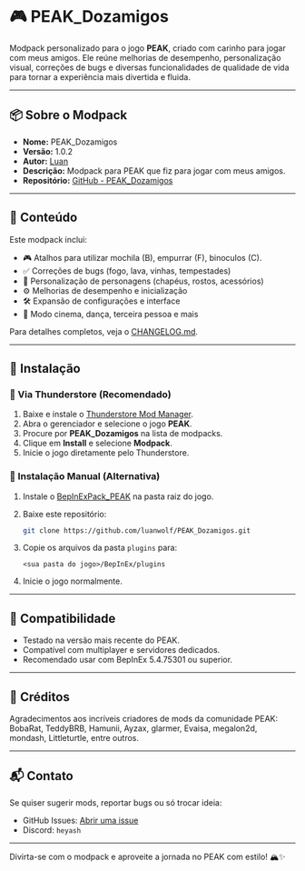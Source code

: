 # 🎮 PEAK_Dozamigos

Modpack personalizado para o jogo **PEAK**, criado com carinho para jogar com meus amigos. Ele reúne melhorias de desempenho, personalização visual, correções de bugs e diversas funcionalidades de qualidade de vida para tornar a experiência mais divertida e fluida.

---

## 📦 Sobre o Modpack

- **Nome:** PEAK_Dozamigos  
- **Versão:** 1.0.2  
- **Autor:** [Luan](https://github.com/luanwolf)  
- **Descrição:** Modpack para PEAK que fiz para jogar com meus amigos.  
- **Repositório:** [GitHub - PEAK_Dozamigos](https://github.com/luanwolf/PEAK_Dozamigos)

---

## 🧩 Conteúdo

Este modpack inclui:

- 🎮 Atalhos para utilizar mochila (B), empurrar (F), binoculos (C).
- ✅ Correções de bugs (fogo, lava, vinhas, tempestades)  
- 🎨 Personalização de personagens (chapéus, rostos, acessórios)  
- ⚙️ Melhorias de desempenho e inicialização  
- 🛠️ Expansão de configurações e interface  
- 🎥 Modo cinema, dança, terceira pessoa e mais  

Para detalhes completos, veja o [CHANGELOG.md](./CHANGELOG.md).

---

## 🚀 Instalação

### 🔹 Via Thunderstore (Recomendado)

1. Baixe e instale o [Thunderstore Mod Manager](https://www.thunderstore.io/package/Thunderstore/Thunderstore_Mod_Manager/).
2. Abra o gerenciador e selecione o jogo **PEAK**.
3. Procure por **PEAK_Dozamigos** na lista de modpacks.
4. Clique em **Install** e selecione **Modpack**.
5. Inicie o jogo diretamente pelo Thunderstore.

### 🔸 Instalação Manual (Alternativa)

1. Instale o [BepInExPack_PEAK](https://thunderstore.io/c/peak/p/BepInEx/BepInExPack_PEAK/) na pasta raiz do jogo.
2. Baixe este repositório:

   ```bash
   git clone https://github.com/luanwolf/PEAK_Dozamigos.git
   ```

3. Copie os arquivos da pasta `plugins` para:

   ```
   <sua pasta do jogo>/BepInEx/plugins
   ```

4. Inicie o jogo normalmente.

---

## 🧪 Compatibilidade

- Testado na versão mais recente do PEAK.  
- Compatível com multiplayer e servidores dedicados.  
- Recomendado usar com BepInEx 5.4.75301 ou superior.

---

## 🙌 Créditos

Agradecimentos aos incríveis criadores de mods da comunidade PEAK:  
BobaRat, TeddyBRB, Hamunii, Ayzax, glarmer, Evaisa, megalon2d, mondash, Littleturtle, entre outros.

---

## 📬 Contato

Se quiser sugerir mods, reportar bugs ou só trocar ideia:

- GitHub Issues: [Abrir uma issue](https://github.com/luanwolf/PEAK_Dozamigos/issues)  
- Discord: `heyash`

---

Divirta-se com o modpack e aproveite a jornada no PEAK com estilo! 🏔️✨

